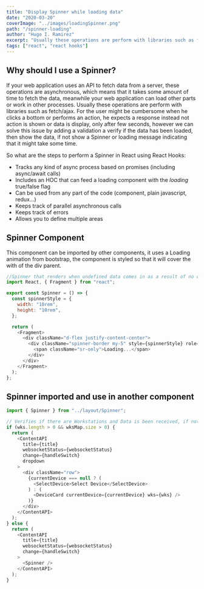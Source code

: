 ```yaml
---
title: "Display Spinner while loading data"
date: "2020-03-20"
coverImage: "../images/loadingSpinner.png"
path: "/spinner-loading"
author: "Hugo I. Ramirez"
excerpt: "Usually these operations are perform with libraries such as fetch/ajax. For the user might be cumbersome when he clicks a bottom or performs an action, he expects a response instead not action is shown or data is display, only after few seconds"
tags: ["react", "react hooks"]
---
```


## Why should I use a Spinner?

If your web application uses an API to fetch data from a server, these operations are asynchronous, which means that it takes some amount of time to fetch the data, meanwhile your web application can load other parts or work in other processes. Usually these operations are perform with libraries such as fetch/ajax. For the user might be cumbersome when he clicks a bottom or performs an action, he expects a response instead not action is shown or data is display, only after few seconds, however we can solve this issue by adding a validation a verify if the data has been loaded, then show the data, if not show a Spinner or loading message indicating that it might take some time.

So what are the steps to perform a Spinner in React using React Hooks:

- Tracks any kind of async process based on promises (including async/await calls)
- Includes an HOC that can feed a loading component with the _loading_ true/false flag
- Can be used from any part of the code (component, plain javascript, redux...)
- Keeps track of parallel asynchronous calls
- Keeps track of errors
- Allows you to define multiple areas

## Spinner Component

This component can be imported by other components, it uses a Loading animation from bootstrap, the component is styled so that it will cover the with of the div parent.

```js
//Spinner that renders when undefined data comes in as a result of no connection in the websocket
import React, { Fragment } from "react";

export const Spinner = () => {
  const spinnerStyle = {
    width: "10rem",
    height: "10rem",
  };

  return (
    <Fragment>
      <div className="d-flex justify-content-center">
        <div className="spinner-border my-5" style={spinnerStyle} role="status">
          <span className="sr-only">Loading...</span>
        </div>
      </div>
    </Fragment>
  );
};
```

## Spinner imported and use in another component

```js
import { Spinner } from "../layout/Spinner";

// Verifies if there are Workstations and Data is been received, if not it renders a Spinner
if (wks.length > 0 && wksMap.size > 0) {
  return (
    <ContentAPI
      title={title}
      websocketStatus={websocketStatus}
      change={handleSwitch}
      dropdown
    >
      <div className="row">
        {currentDevice === null ? (
          <SelectDevice>Select Device</SelectDevice>
        ) : (
          <DeviceCard currentDevice={currentDevice} wks={wks} />
        )}
      </div>
    </ContentAPI>
  );
} else {
  return (
    <ContentAPI
      title={title}
      websocketStatus={websocketStatus}
      change={handleSwitch}
    >
      <Spinner />
    </ContentAPI>
  );
}
```
